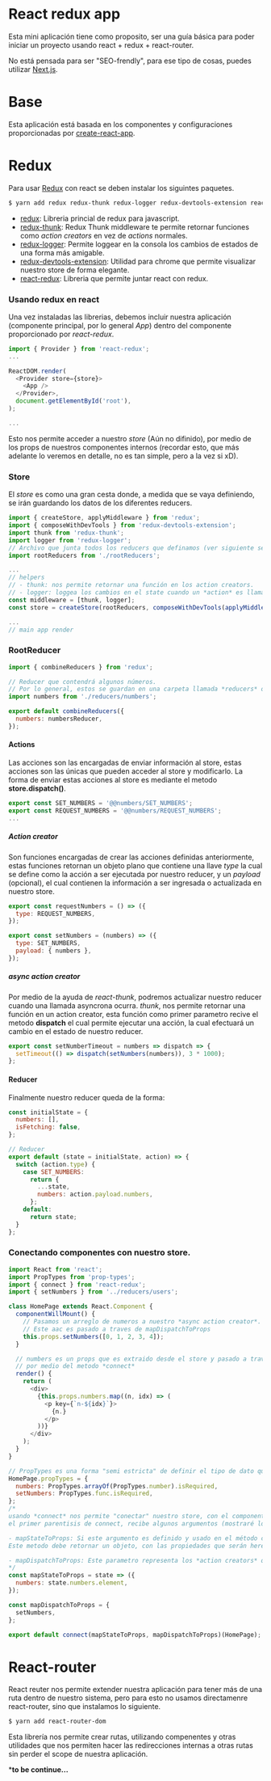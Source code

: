 # React redux app

Esta mini aplicación tiene como proposito, ser una guía básica para poder iniciar un proyecto usando react + redux + react-router.

No está pensada para ser "SEO-frendly", para ese tipo de cosas, puedes utilizar [Next.js](https://learnnextjs.com/).

# Base

Esta aplicación está basada en los componentes y configuraciones proporcionadas por [create-react-app](https://github.com/facebook/create-react-app).

# Redux

Para usar [Redux](https://es.redux.js.org/) con react se deben instalar los siguintes paquetes.

```sh
$ yarn add redux redux-thunk redux-logger redux-devtools-extension react-redux
```

- [redux](https://github.com/reactjs/redux): Libreria princial de redux para javascript.
- [redux-thunk](https://github.com/gaearon/redux-thunk):
Redux Thunk middleware te permite retornar funciones como *action creators* en vez de *actions* normales.
- [redux-logger](https://github.com/evgenyrodionov/redux-logger): Permite loggear en la consola los cambios de estados de una forma más amigable.
- [redux-devtools-extension](https://github.com/zalmoxisus/redux-devtools-extension): Utilidad para chrome que permite visualizar nuestro store de forma elegante.
- [react-redux](https://github.com/reactjs/react-redux): Libreria que permite juntar react con redux.

### Usando redux en react

Una vez instaladas las librerias, debemos incluir nuestra aplicación (componente principal, por lo general *App*) dentro del componente proporcionado por *react-redux*.

```js
import { Provider } from 'react-redux';
...

ReactDOM.render(
  <Provider store={store}>
    <App />
  </Provider>,
  document.getElementById('root'),
);

...
```

Esto nos permite acceder a nuestro *store* (Aún no difinido), por medio de los props de nuestros componentes internos (recordar esto, que más adelante lo veremos en detalle, no es tan simple, pero a la vez si xD).

### Store

El *store* es como una gran cesta donde, a medida que se vaya definiendo, se irán guardando los datos de los diferentes reducers.
```js
import { createStore, applyMiddleware } from 'redux';
import { composeWithDevTools } from 'redux-devtools-extension';
import thunk from 'redux-thunk';
import logger from 'redux-logger';
// Archivo que junta todos los reducers que definamos (ver siguiente sección).
import rootReducers from './rootReducers';

...
// helpers
// - thunk: nos permite retornar una función en los action creators.
// - logger: loggea los cambios en el state cuando un *action* es llamado.
const middleware = [thunk, logger];
const store = createStore(rootReducers, composeWithDevTools(applyMiddleware(...middleware)));

...
// main app render
```

### RootReducer

```js
import { combineReducers } from 'redux';

// Reducer que contendrá algunos números.
// Por lo general, estos se guardan en una carpeta llamada *reducers* o *modules*
import numbers from './reducers/numbers';

export default combineReducers({
  numbers: numbersReducer,
});
```

#### Actions

Las acciones son las encargadas de enviar información al store, estas acciones son las únicas que pueden acceder al store y modificarlo. La forma de enviar estas acciones al store es mediante el metodo **store.dispatch()**.

```js
export const SET_NUMBERS = '@@numbers/SET_NUMBERS';
export const REQUEST_NUMBERS = '@@numbers/REQUEST_NUMBERS';
...
```
##### Action creator

Son funciones encargadas de crear las acciones definidas anteriormente, estas funciones retornan un objeto plano que contiene una llave *type* la cual se define como la acción a ser ejecutada por nuestro reducer, y un *payload* (opcional), el cual contienen la información a ser ingresada o actualizada en nuestro store.

```js
export const requestNumbers = () => ({
  type: REQUEST_NUMBERS,
});

export const setNumbers = (numbers) => ({
  type: SET_NUMBERS,
  payload: { numbers },
});
```
##### async action creator

Por medio de la ayuda de *react-thunk*, podremos actualizar nuestro reducer cuando una llamada asyncrona ocurra.
*thunk*, nos permite retornar una función en un action creator, esta función como primer parametro recive el metodo **dispatch** el cual permite ejecutar una acción, la cual efectuará un cambio en el estado de nuestro reducer.

```js
export const setNumberTimeout = numbers => dispatch => {
  setTimeout(() => dispatch(setNumbers(numbers)), 3 * 1000);
};
```
#### Reducer


Finalmente nuestro reducer queda de la forma:

```js
const initialState = {
  numbers: [],
  isFetching: false,
};

// Reducer
export default (state = initialState, action) => {
  switch (action.type) {
    case SET_NUMBERS:
      return {
        ...state,
        numbers: action.payload.numbers,
      };
    default:
      return state;
  }
};

```

### Conectando componentes con nuestro store.

```js
import React from 'react';
import PropTypes from 'prop-types';
import { connect } from 'react-redux';
import { setNumbers } from '../reducers/users';

class HomePage extends React.Component {
  componentWillMount() {
    // Pasamos un arreglo de numeros a nuestro *async action creator*.
    // Este aac es pasado a traves de mapDispatchToProps
    this.props.setNumbers([0, 1, 2, 3, 4]);
  }

  // numbers es un props que es extraido desde el store y pasado a traves de los props del componente
  // por medio del metodo *connect*
  render() {
    return (
      <div>
        {this.props.numbers.map((n, idx) => (
          <p key={`n-${idx}`}>
            {n.}
          </p>
        ))}
      </div>
    );
  }
}

// PropTypes es una forma "semi estricta" de definir el tipo de dato que será pasada a traves de los props del componente.
HomePage.propTypes = {
  numbers: PropTypes.arrayOf(PropTypes.number).isRequired,
  setNumbers: PropTypes.func.isRequired,
};
/*
usando *connect* nos permite "conectar" nuestro store, con el componente
el primer parentisis de connect, recibe algunos argumentos (mostraré los que siempre uso):

- mapStateToProps: Si este argumento es definido y usado en el método connect las propiedades seleccionadas del store serán pasadas al componente definido en el segundo par de parentesis.
Este metodo debe retornar un objeto, con las propiedades que serán heredadas por medio de los props del respectivo componente.

- mapDispatchToProps: Este parametro representa los *action creators* que podrán ser usados dentro del componente pasada en el segundo par de parentesis. En general, estos métodos salen del reducer a ser usado dentro del componente.
*/
const mapStateToProps = state => ({
  numbers: state.numbers.element,
});

const mapDispatchToProps = {
  setNumbers,
};

export default connect(mapStateToProps, mapDispatchToProps)(HomePage);
```

# React-router

React reuter nos permite extender nuestra aplicación para tener más de una ruta dentro de nuestro sistema, pero para esto no usamos directamenre react-router, sino que instalamos lo siguiente.

```sh
$ yarn add react-router-dom
```

Esta librería nos permite crear rutas, utilizando compenentes y otras utilidades que nos permiten hacer las redirecciones internas a otras rutas sin perder el scope de nuestra aplicación.

***to be continue...**